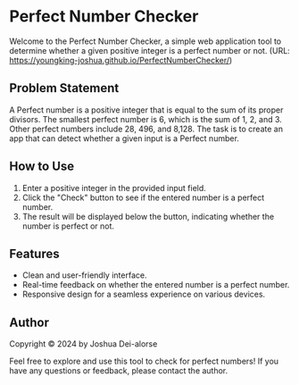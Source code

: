 # Perfect Number Checker

Welcome to the Perfect Number Checker, a simple web application tool to determine whether a given positive integer is a perfect number or not.
(URL: https://youngking-joshua.github.io/PerfectNumberChecker/)

## Problem Statement

A Perfect number is a positive integer that is equal to the sum of its proper divisors. The smallest perfect number is 6, which is the sum of 1, 2, and 3. Other perfect numbers include 28, 496, and 8,128. The task is to create an app that can detect whether a given input is a Perfect number.

## How to Use

1. Enter a positive integer in the provided input field.
2. Click the "Check" button to see if the entered number is a perfect number.
3. The result will be displayed below the button, indicating whether the number is perfect or not.

## Features

- Clean and user-friendly interface.
- Real-time feedback on whether the entered number is a perfect number.
- Responsive design for a seamless experience on various devices.

## Author

Copyright © 2024 by Joshua Dei-alorse

Feel free to explore and use this tool to check for perfect numbers! If you have any questions or feedback, please contact the author.
